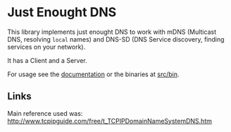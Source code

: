 # Just Enought DNS

This library implements just enought DNS to work with mDNS (Multicast DNS, resolving `local` names) and DNS-SD (DNS Service discovery, finding services on your network).

It has a Client and a Server.

For usage see the [documentation](https://diogok.github.io/je-dns) or the binaries at [src/bin](src/bin).

## Links

Main reference used was: http://www.tcpipguide.com/free/t_TCPIPDomainNameSystemDNS.htm
